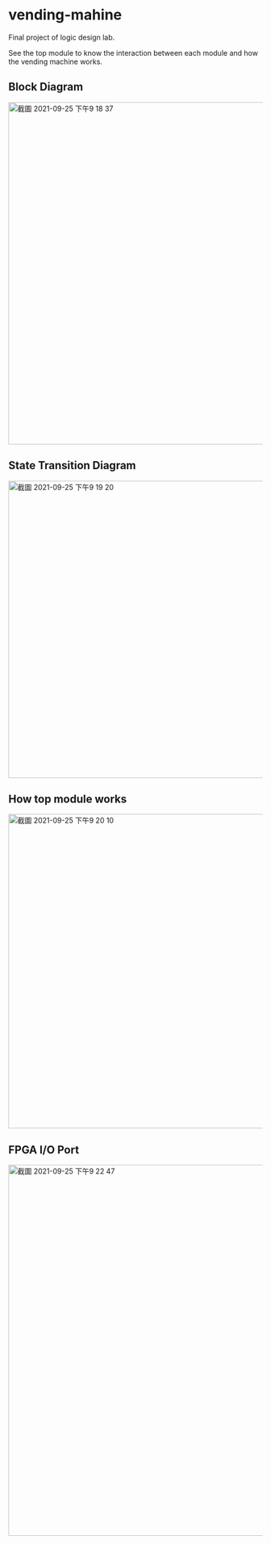# vending-mahine
Final project of logic design lab.

See the top module to know the interaction between each module and how the vending machine works.


## Block Diagram

<img width="677" alt="截圖 2021-09-25 下午9 18 37" src="https://user-images.githubusercontent.com/43490777/134772962-ddda38ef-0259-4ce8-9019-7c03271d18dd.png">


## State Transition Diagram
<img width="588" alt="截圖 2021-09-25 下午9 19 20" src="https://user-images.githubusercontent.com/43490777/134772994-a58d0d5f-dd87-4390-a610-85d3fdec2974.png">

## How top module works
<img width="622" alt="截圖 2021-09-25 下午9 20 10" src="https://user-images.githubusercontent.com/43490777/134773022-a08379f3-03f3-4fe8-b7d1-7eaa2b6041ba.png">

## FPGA I/O Port
<img width="734" alt="截圖 2021-09-25 下午9 22 47" src="https://user-images.githubusercontent.com/43490777/134773090-af63fd47-d807-4d27-9d7a-309084e59c42.png">
